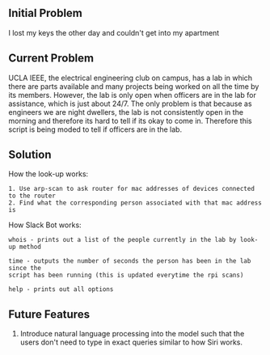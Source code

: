 ## Initial Problem

I lost my keys the other day and couldn't get into my apartment

## Current Problem

UCLA IEEE, the electrical engineering club on campus, has a lab in which there are parts available and many projects being worked on all the time by its members. However, the lab is only open when officers are in the lab for assistance, which is just about 24/7. The only problem is that because as engineers we are night dwellers, the lab is not consistently open in the morning and therefore its hard to tell if its okay to come in. Therefore this script is being moded to tell if officers are in the lab.

## Solution

How the look-up works:

	1. Use arp-scan to ask router for mac addresses of devices connected to the router
	2. Find what the corresponding person associated with that mac address is

How Slack Bot works:

	whois - prints out a list of the people currently in the lab by look-up method

	time - outputs the number of seconds the person has been in the lab since the 
	script has been running (this is updated everytime the rpi scans)

	help - prints out all options

## Future Features

1. Introduce natural language processing into the model such that the users don't need to 
type in exact queries similar to how Siri works.